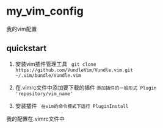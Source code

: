 # my_vim_config
我的vim配置

## quickstart
1. 安装vim插件管理工具
  ` git clone https://github.com/VundleVim/Vundle.vim.git ~/.vim/bundle/Vundle.vim`

2. 在.vimrc文件中添加要下载的插件
  ` 添加插件的一般形式 Plugin 'repository/vim_name' `

3. 安装插件
  ` 在vim的命令模式下运行 PluginInstall`

我的配置在.vimrc文件中

